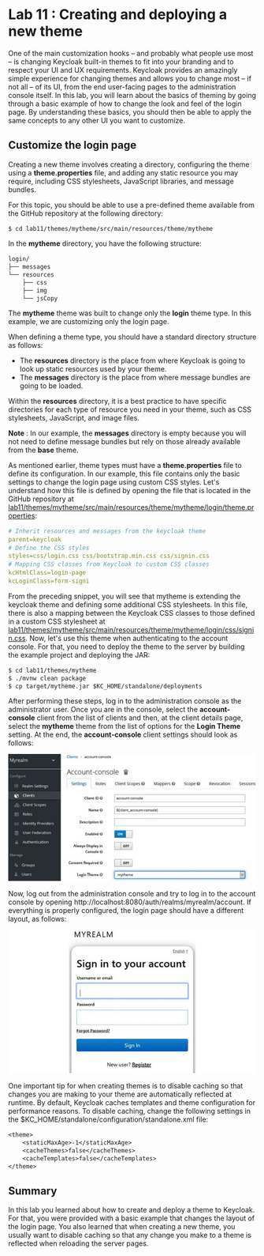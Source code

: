 # Lab 11 : Creating and deploying a new theme

One of the main customization hooks – and probably what people use most – is changing Keycloak built-in themes to fit into your branding and to respect your UI and UX requirements.
Keycloak provides an amazingly simple experience for changing themes and allows you to change most – if not all – of its UI, from the end user-facing pages to the administration console itself.
In this lab, you will learn about the basics of theming by going through a basic example of how to change the look and feel of the login page. By understanding these basics, you should then be able to apply the same concepts to any other UI you want to customize.

## Customize the login page

Creating a new theme involves creating a directory, configuring the theme using a **theme.properties** file, and adding any static resource you may require, including CSS stylesheets, JavaScript libraries, and message bundles.

For this topic, you should be able to use a pre-defined theme available from the GitHub repository at the following directory:

```
$ cd lab11/themes/mytheme/src/main/resources/theme/mytheme
```

In the **mytheme** directory, you have the following structure:

```
login/
├── messages
└── resources
    ├── css
    ├── img
    └── jsCopy
```

The **mytheme** theme was built to change only the **login** theme type. In this example, we are customizing only the login page.

When defining a theme type, you should have a standard directory structure as follows:

- The **resources** directory is the place from where Keycloak is going to look up static resources used by your theme.
- The **messages** directory is the place from where message bundles are going to be loaded.

Within the **resources** directory, it is a best practice to have specific directories for each type of resource you need in your theme, such as CSS stylesheets, JavaScript, and image files.

**Note** : In our example, the **messages** directory is empty because you will not need to define message bundles but rely on those already available from the **base** theme.

As mentioned earlier, theme types must have a **theme.properties** file to define its configuration. In our example, this file contains only the basic settings to change the login page using custom CSS styles. Let's understand how this file is defined by opening the file that is located in the GitHub repository at [lab11/themes/mytheme/src/main/resources/theme/mytheme/login/theme.properties](./themes/mytheme/src/main/resources/theme/mytheme/login/theme.properties):

```yaml
# Inherit resources and messages from the keycloak theme
parent=keycloak
# Define the CSS styles
styles=css/login.css css/bootstrap.min.css css/signin.css
# Mapping CSS classes from Keycloak to custom CSS classes
kcHtmlClass=login-page
kcLoginClass=form-signi
```

From the preceding snippet, you will see that mytheme is extending the keycloak theme and defining some additional CSS stylesheets. In this file, there is also a mapping between the Keycloak CSS classes to those defined in a custom CSS stylesheet at [lab11/themes/mytheme/src/main/resources/theme/mytheme/login/css/signin.css](./themes/mytheme/src/main/resources/theme/mytheme/login/css/signin.css).
Now, let's use this theme when authenticating to the account console. For that, you need to deploy the theme to the server by building the example project and deploying the JAR:

```
$ cd lab11/themes/mytheme
$ ./mvnw clean package
$ cp target/mytheme.jar $KC_HOME/standalone/deployments
```

After performing these steps, log in to the administration console as the administrator user. Once you are in the console, select the **account-console** client from the list of clients and then, at the client details page, select the **mytheme** theme from the list of options for the **Login Theme** setting. At the end, the **account-console** client settings should look as follows:

![Defining the mytheme theme as the login theme for the account console](./images/theme_conf.jpg)

Now, log out from the administration console and try to log in to the account console by opening http://localhost:8080/auth/realms/myrealm/account. If everything is properly configured, the login page should have a different layout, as follows:

![Login page](./images/login_page.jpg)

One important tip for when creating themes is to disable caching so that changes you are making to your theme are automatically reflected at runtime. By default, Keycloak caches templates and theme configuration for performance reasons. To disable caching, change the following settings in the $KC_HOME/standalone/configuration/standalone.xml file:

```
<theme>
    <staticMaxAge>-1</staticMaxAge>
    <cacheThemes>false</cacheThemes>
    <cacheTemplates>false</cacheTemplates>
</theme>
```

## Summary

In this lab you learned about how to create and deploy a theme to Keycloak. For that, you were provided with a basic example that changes the layout of the login page. You also learned that when creating a new theme, you usually want to disable caching so that any change you make to a theme is reflected when reloading the server pages.


